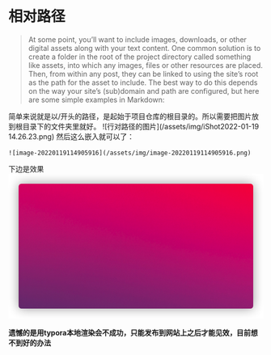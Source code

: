 # 相对路径

> At some point, you’ll want to include images, downloads, or other digital assets along with your text content. One common solution is to create a folder in the root of the project directory called something like assets, into which any images, files or other resources are placed. Then, from within any post, they can be linked to using the site’s root as the path for the asset to include. The best way to do this depends on the way your site’s (sub)domain and path are configured, but here are some simple examples in Markdown:


简单来说就是以/开头的路径，是起始于项目仓库的根目录的。所以需要把图片放到根目录下的文件夹里就好。
![行对路径的图片](/assets/img/iShot2022-01-19 14.26.23.png)
然后这么嵌入就可以了：
```
![image-20220119114905916](/assets/img/image-20220119114905916.png)
```
下边是效果
![image-20220119114905916](/assets/img/image-20220119114905916.png)

**遗憾的是用typora本地渲染会不成功，只能发布到网站上之后才能见效，目前想不到好的办法**

